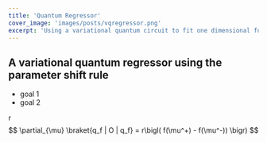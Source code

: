 ```yaml
---
title: 'Quantum Regressor'
cover_image: 'images/posts/vqregressor.png'
excerpt: 'Using a variational quantum circuit to fit one dimensional functions.'
---
```


## A variational quantum regressor using the parameter shift rule

* goal 1
* goal 2

r$$ \partial_{\mu} \braket{q_f | O | q_f} = r\bigl( f(\mu^+) - f(\mu^-)) \bigr) $$
